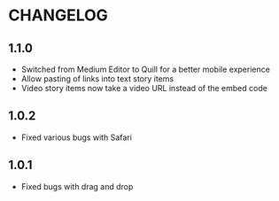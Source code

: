 # CHANGELOG

## 1.1.0

* Switched from Medium Editor to Quill for a better mobile experience
* Allow pasting of links into text story items
* Video story items now take a video URL instead of the embed code

## 1.0.2

* Fixed various bugs with Safari

## 1.0.1

* Fixed bugs with drag and drop
